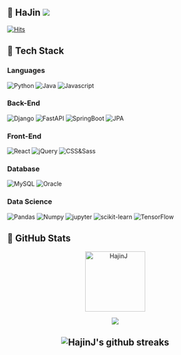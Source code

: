 ## :running: HaJin <a href="https://www.naver.com" target="_blank"> <img src="https://img.shields.io/badge/@Tech_Blog-blueviolet"></a>
[![Hits](https://hits.seeyoufarm.com/api/count/incr/badge.svg?url=https%3A%2F%2Fgithub.com%2FHajinJ&count_bg=%236AA4A7&title_bg=%23B72626&icon=googlefit.svg&icon_color=%23FFFFFF&title=Today&edge_flat=false)](https://hits.seeyoufarm.com)
## 📑 Tech Stack

### Languages

![Python](https://img.shields.io/badge/Python-9cf?logo=python)
![Java](https://img.shields.io/badge/Java-ff69b4?logo=openjdk)
![Javascript](https://img.shields.io/badge/JAVA_SCRIPT-lightgrey?logo=javascript)

### Back-End
![Django](https://img.shields.io/badge/Django-9cf?logo=django)
![FastAPI](https://img.shields.io/badge/FastAPI-9cf?logo=fastapi)
![SpringBoot](https://img.shields.io/badge/SpringBoot-ff69b4?logo=SpringBoot)
![JPA](https://img.shields.io/badge/JPA-ff69b4?logo=SpringBoot)

### Front-End
![React](https://img.shields.io/badge/React.js-lightgrey?logo=react)
![jQuery](https://img.shields.io/badge/jQuery-lightgrey?logo=jquery)
![CSS&Sass](https://img.shields.io/badge/CSS&Sass-lightgrey?logo=CSS3)

### Database
![MySQL](https://img.shields.io/badge/MySQL-important?logo=mysql)
![Oracle](https://img.shields.io/badge/Oracle-important?logo=oracle)

### Data Science
![Pandas](https://img.shields.io/badge/Pandas-9cf?logo=pandas)
![Numpy](https://img.shields.io/badge/Numpy-9cf?logo=numpy)
![jupyter](https://img.shields.io/badge/jupyter-9cf?logo=jupyter)
![scikit-learn](https://img.shields.io/badge/scikit%20learn-9cf?logo=scikit-learn)
![TensorFlow](https://img.shields.io/badge/TensorFlow-9cf?logo=TensorFlow)

## :wrench: GitHub Stats
<p align="center">
<img src="https://github-readme-stats.vercel.app/api/top-langs/?username=HajinJ&layout=compact&hide=html&langs_count=4&theme=ayu-mirage" alt="HajinJ" height="140"/>
</p>
<div align=center>

<a href="https://opgc.me/#/users/hajinJ" target="_blank"><img src="https://api.opgc.me/githubs/users/hajinJ/tag/?theme=basic" /></a>

![HajinJ's github streaks](https://github-readme-streak-stats.herokuapp.com/?user=hajinJ&stroke=ffffff&background=050F2C&ring=0194DD&fire=0194DD&currStreakNum=ffffff&currStreakLabel=0194DD&sideNums=ffffff&sideLabels=ffffff&dates=ffffff)
---
